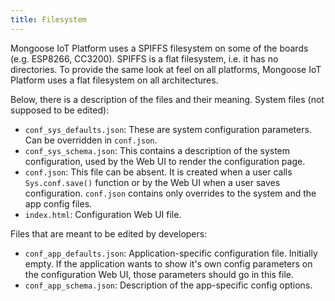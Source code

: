 ```yaml
---
title: Filesystem
---
```


Mongoose IoT Platform uses a SPIFFS filesystem on some of the boards (e.g. ESP8266, CC3200).
SPIFFS is a flat filesystem, i.e. it has no directories. To provide the same
look at feel on all platforms, Mongoose IoT Platform uses a flat filesystem on all
architectures.

Below, there is a description of the files and their meaning.  System
files (not supposed to be edited):

- `conf_sys_defaults.json`: These are system configuration parameters. Can be
  overridden in `conf.json`.
- `conf_sys_schema.json`: This contains a description of the system configuration,
  used by the Web UI to render the configuration page.
- `conf.json`: This file can be absent. It is created
  when a user calls `Sys.conf.save()` function or by the Web UI when a user
  saves configuration. `conf.json` contains only overrides to the system
  and the app config files.
- `index.html`: Configuration Web UI file.

Files that are meant to be edited by developers:

- `conf_app_defaults.json`: Application-specific configuration file. Initially
  empty.  If the application wants to show it's own config parameters on the
  configuration Web UI, those parameters should go in this file.
- `conf_app_schema.json`: Description of the app-specific config options.
